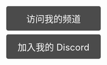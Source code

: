 <!DOCTYPE html>
<html lang="zh">
<head>
    <meta charset="UTF-8">
    <meta name="viewport" content="width=device-width, initial-scale=1.0">
    <title>我的 YouTube 和 Discord</title>
</head>
<body style="margin: 0; padding: 0; background-image: url('你的图片链接'); background-size: cover; background-position: center; background-repeat: no-repeat; text-align: center; display: flex; justify-content: center; align-items: center; height: 100vh;">
    <div>
        <a href="https://www.youtube.com/channel/UCPl1ALv9iBz0JYNtoYVB-oQ" style="display: block; background-color: rgba(0, 0, 0, 0.7); color: #fff; padding: 15px 30px; text-decoration: none; font-size: 24px; border-radius: 5px; margin: 10px;">访问我的频道</a>
        <a href="https://discord.com/invite/e5cbzGFS3H" style="display: block; background-color: rgba(0, 0, 0, 0.7); color: #fff; padding: 15px 30px; text-decoration: none; font-size: 24px; border-radius: 5px; margin: 10px;">加入我的 Discord</a>
    </div>
</body>
</html>
